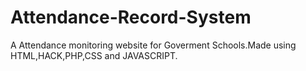 # Attendance-Record-System
A Attendance monitoring website for Goverment Schools.Made using HTML,HACK,PHP,CSS and JAVASCRIPT.
